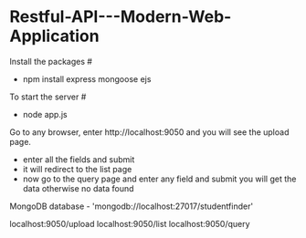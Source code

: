 # Restful-API---Modern-Web-Application

Install the packages #
- npm install express mongoose ejs

To start the server #
- node app.js

Go to any browser, enter  http://localhost:9050  and you will see the upload page.
- enter all the fields and submit
- it will redirect to the list page
- now go to the query page and enter any field and submit you will get the data otherwise no data found

MongoDB database - 'mongodb://localhost:27017/studentfinder'

localhost:9050/upload
localhost:9050/list
localhost:9050/query
